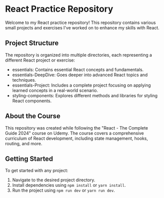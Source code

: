 # React Practice Repository

Welcome to my React practice repository! This repository contains various small projects and exercises I've worked on to enhance my skills with React.

## Project Structure

The repository is organized into multiple directories, each representing a different React project or exercise:

-  essentials: Contains essential React concepts and fundamentals.
-  essentials-DeepDive: Goes deeper into advanced React topics and techniques.
-  essentials-Project: Includes a complete project focusing on applying learned concepts in a real-world scenario.
-  styling-components: Explores different methods and libraries for styling React components.

## About the Course

This repository was created while following the "React - The Complete Guide 2024" course on Udemy. The course covers a comprehensive curriculum of React development, including state management, hooks, routing, and more.

## Getting Started

To get started with any project:

1. Navigate to the desired project directory.
2. Install dependencies using `npm install` or `yarn install`.
3. Run the project using `npm run dev` or `yarn run dev`.
